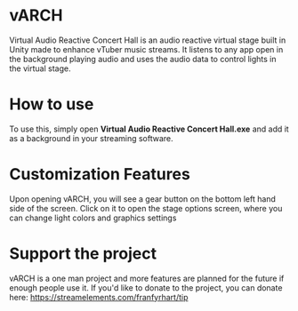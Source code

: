 # vARCH
Virtual Audio Reactive Concert Hall is an audio reactive virtual stage built in Unity made to enhance vTuber music streams. It listens to any app open in the background playing audio and uses the audio data to control lights in the virtual stage.

# How to use
To use this, simply open <b>Virtual Audio Reactive Concert Hall.exe</b> and add it as a background in your streaming software.

# Customization Features
Upon opening vARCH, you will see a gear button on the bottom left hand side of the screen. Click on it to open the stage options screen, where you can change light colors and graphics settings

# Support the project
vARCH is a one man project and more features are planned for the future if enough people use it. If you'd like to donate to the project, you can donate here: 
https://streamelements.com/franfyrhart/tip
